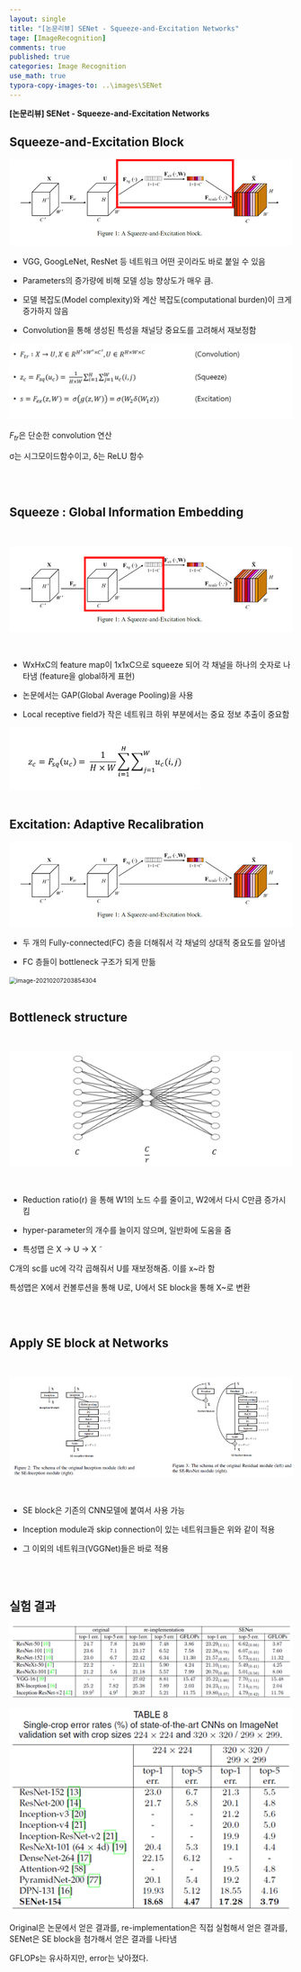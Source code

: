 ```yaml
---
layout: single
title: "[논문리뷰] SENet - Squeeze-and-Excitation Networks"
tage: [ImageRecognition]
comments: true
published: true
categories: Image Recognition
use_math: true
typora-copy-images-to: ..\images\SENet
---
```




**[논문리뷰] SENet - Squeeze-and-Excitation Networks**



## **Squeeze-and-Excitation Block**



![image-20210207203338698](/images/SENet/image-20210207203338698.png)



- VGG, GoogLeNet, ResNet 등 네트워크 어떤 곳이라도 바로 붙일 수 있음

  

- Parameters의 증가량에 비해 모델 성능 향상도가 매우 큼. 

  

- 모델 복잡도(Model complexity)와 계산 복잡도(computational burden)이 크게 증가하지 않음

  

- Convolution을 통해 생성된 특성을 채널당 중요도를 고려해서 재보정함



<img src="/images/SENet/image-20210207203607115.png" alt="image-20210207203607115" style="zoom:80%;" />



$F_{tr}$은 단순한 convolution 연산



σ는 시그모이드함수이고, δ는 ReLU 함수

<br/>

<br/>

## **Squeeze : Global Information Embedding**

<br/>

![image-20210207203655485](/images/SENet/image-20210207203655485.png)

<br/>

- WxHxC의 feature map이 1x1xC으로 squeeze 되어 각 채널을 하나의 숫자로 나타냄 (feature을 global하게 표현)

  

- 논문에서는 GAP(Global Average Pooling)을 사용

  

- Local receptive field가 작은 네트워크 하위 부분에서는 중요 정보 추출이 중요함

  

<img src="/images/SENet/image-20210207203753357.png" alt="image-20210207203753357" style="zoom:67%;" />

<br/>

<br/>

## **Excitation: Adaptive Recalibration**

![image-20210207203820106](/images/SENet/image-20210207203820106.png)

- 두 개의 Fully-connected(FC) 층을 더해줘서 각 채널의 상대적 중요도를 알아냄

  

- FC 층들이 bottleneck 구조가 되게 만듦



<img src="C:\Users\1\Documents\GitHub\blackchopin.github.io\images\SENet\image-20210207203854304.png" alt="image-20210207203854304" style="zoom:75%;" />



<br/>

<br/>

## **Bottleneck structure**

<br/>

![image-20210207203931261](/images/SENet/image-20210207203931261.png)

<br/>

- Reduction ratio(r) 을 통해 W1의 노드 수를 줄이고, W2에서 다시 C만큼 증가시킴

  

- hyper-parameter의 개수를 늘이지 않으며, 일반화에 도움을 줌

  

- 특성맵 은 X → U → X ̃



C개의 sc를 uc에 각각 곱해줘서 U를 재보정해줌. 이를 x~라 함

특성맵은 X에서 컨볼루션을 통해 U로, U에서 SE block을 통해 X~로 변환

<br/>

<br/>

## **Apply SE block at Networks**

<br/>

![image-20210207204034615](/images/SENet/image-20210207204034615.png)

<br/>

- SE block은 기존의 CNN모델에 붙여서 사용 가능

  

- Inception module과 skip connection이 있는 네트워크들은 위와 같이 적용

  

- 그 이외의 네트워크(VGGNet)들은 바로 적용

<br/>

<br/>

## 실험 결과

![image-20210207204128349](/images/SENet/image-20210207204128349.png)

![image-20210207204132738](/images/SENet/image-20210207204132738.png)



Original은 논문에서 얻은 결과를, re-implementation은 직접 실험해서 얻은 결과를, SENet은 SE block을 첨가해서 얻은 결과를 나타냄

GFLOPs는 유사하지만, error는 낮아졌다.